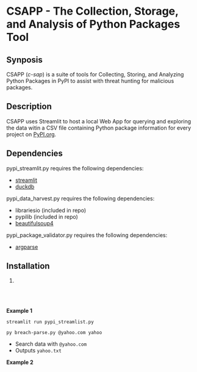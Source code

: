 # CSAPP - The Collection, Storage, and Analysis of Python Packages Tool

## Synposis

CSAPP (*c-sap*) is a suite of tools for Collecting, Storing, and Analyzing Python Packages in PyPI to assist with threat hunting for malicious packages. 

## Description

CSAPP uses Streamlit to host a local Web App for querying and exploring the data witin a CSV file containing Python package information for every project on [PyPI.org](https://pypi.org/).

## Dependencies
pypi_streamlit.py requires the following dependencies:
- [streamlit](https://pypi.org/project/streamlit/)
- [duckdb](https://pypi.org/project/duckdb/)

pypi_data_harvest.py requires the following dependencies:
- librariesio (included in repo)
- pypilib (included in repo)
- [beautifulsoup4](https://pypi.org/project/beautifulsoup4/)

pypi_package_validator.py requires the following dependencies:
- [argparse](https://pypi.org/project/argparse/)

## Installation

1. 


<br/>
<br/>

**Example 1**

`streamlit run pypi_streamlist.py`

`py breach-parse.py @yahoo.com yahoo`

- Search data with `@yahoo.com`
- Outputs `yahoo.txt`

**Example 2**
